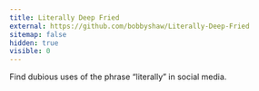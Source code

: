 ```yaml
---
title: Literally Deep Fried
external: https://github.com/bobbyshaw/Literally-Deep-Fried
sitemap: false
hidden: true
visible: 0
---
```

Find dubious uses of the phrase “literally” in social media.
